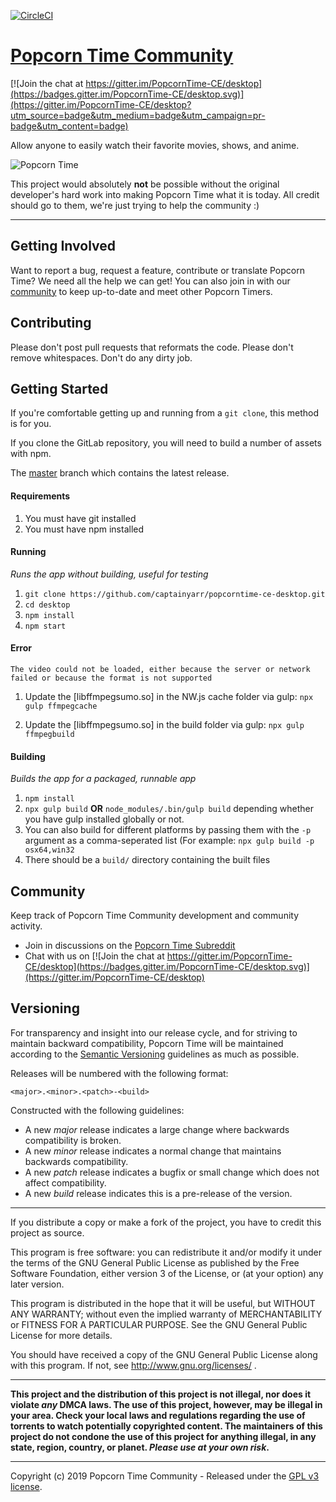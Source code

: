 [![CircleCI](https://circleci.com/gh/captainyarr/popcorntime-ce-desktop.svg?style=svg)](https://app.circleci.com/pipelines/github/captainyarr/popcorntime-ce-desktop)


# [Popcorn Time Community](https://github.com/PopcornTime-CE/desktop)

[![Join the chat at https://gitter.im/PopcornTime-CE/desktop](https://badges.gitter.im/PopcornTime-CE/desktop.svg)](https://gitter.im/PopcornTime-CE/desktop?utm_source=badge&utm_medium=badge&utm_campaign=pr-badge&utm_content=badge)

Allow anyone to easily watch their favorite movies, shows, and anime.

![Popcorn Time](src/app/images/icon.png)

This project would absolutely **not** be possible without the original developer's hard work into making Popcorn Time what it is today. All credit should go to them, we're just trying to help the community :)

***

## Getting Involved

Want to report a bug, request a feature, contribute or translate Popcorn Time? We need all the help we can get! You can also join in with our [community](README.md#community) to keep up-to-date and meet other Popcorn Timers.

## Contributing

Please don't post pull requests that reformats the code. Please don't remove whitespaces. Don't do any dirty job.

## Getting Started

If you're comfortable getting up and running from a `git clone`, this method is for you.

If you clone the GitLab repository, you will need to build a number of assets with npm.

The [master](https://github.com/captainyarr/popcorntime-ce-desktop/tree/master) branch which contains the latest release.

#### Requirements

1. You must have git installed
2. You must have npm installed

#### Running
*Runs the app without building, useful for testing*

1. `git clone https://github.com/captainyarr/popcorntime-ce-desktop.git`
1. `cd desktop`
1. `npm install`
1. `npm start`

#### Error

`The video could not be loaded, either because the server or network failed or because the format is not supported`

1. Update the [libffmpegsumo.so] in the NW.js cache folder via gulp:
  `npx gulp ffmpegcache`

2. Update the [libffmpegsumo.so] in the build folder via gulp:
  `npx gulp ffmpegbuild`

#### Building
*Builds the app for a packaged, runnable app*

1. `npm install`
2. `npx gulp build` **OR** `node_modules/.bin/gulp build` depending whether you have gulp installed globally or not. 
3. You can also build for different platforms by passing them with the `-p` argument as a comma-seperated list (For example: `npx gulp build -p osx64,win32`
1. There should be a `build/` directory containing the built files 
 
<a name="community"></a>
## Community

Keep track of Popcorn Time Community development and community activity.

* Join in discussions on the [Popcorn Time Subreddit](http://reddit.com/r/PopcornTimeCE)
* Chat with us on [![Join the chat at https://gitter.im/PopcornTime-CE/desktop](https://badges.gitter.im/PopcornTime-CE/desktop.svg)](https://gitter.im/PopcornTime-CE/desktop)

## Versioning

For transparency and insight into our release cycle, and for striving to maintain backward compatibility, Popcorn Time will be maintained according to the [Semantic Versioning](http://semver.org/) guidelines as much as possible.

Releases will be numbered with the following format:

`<major>.<minor>.<patch>-<build>`

Constructed with the following guidelines:

* A new *major* release indicates a large change where backwards compatibility is broken.
* A new *minor* release indicates a normal change that maintains backwards compatibility.
* A new *patch* release indicates a bugfix or small change which does not affect compatibility.
* A new *build* release indicates this is a pre-release of the version.

***

If you distribute a copy or make a fork of the project, you have to credit this project as source.
	
This program is free software: you can redistribute it and/or modify it under the terms of the GNU General Public License as published by the Free Software Foundation, either version 3 of the License, or (at your option) any later version.
 
This program is distributed in the hope that it will be useful, but WITHOUT ANY WARRANTY; without even the implied warranty of MERCHANTABILITY or FITNESS FOR A PARTICULAR PURPOSE.  See the GNU General Public License for more details.
 
You should have received a copy of the GNU General Public License along with this program.  If not, see http://www.gnu.org/licenses/ .

***

**This project and the distribution of this project is not illegal, nor does it violate *any* DMCA laws. The use of this project, however, may be illegal in your area. Check your local laws and regulations regarding the use of torrents to watch potentially copyrighted content. The maintainers of this project do not condone the use of this project for anything illegal, in any state, region, country, or planet. *Please use at your own risk*.**

***
 
Copyright (c) 2019 Popcorn Time Community - Released under the [GPL v3 license](LICENSE.txt).
